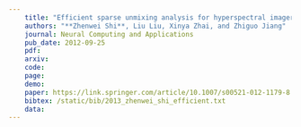 ```yaml
---
    title: "Efficient sparse unmixing analysis for hyperspectral imagery based on random projection"
    authors: "**Zhenwei Shi**, Liu Liu, Xinya Zhai, and Zhiguo Jiang"
    journal: Neural Computing and Applications
    pub_date: 2012-09-25
    pdf: 
    arxiv: 
    code: 
    page: 
    demo: 
    paper: https://link.springer.com/article/10.1007/s00521-012-1179-8
    bibtex: /static/bib/2013_zhenwei_shi_efficient.txt
    data:
---
```

    